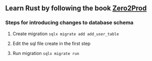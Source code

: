 ## Learn Rust by following the book [Zero2Prod](https://www.zero2prod.com/)

### Steps for introducing changes to database schema
1. Create migration
    `sqlx migrate add add_user_table`

2. Edit the sql file create in the first step

3. Run migration
    `sqlx migrate run`

